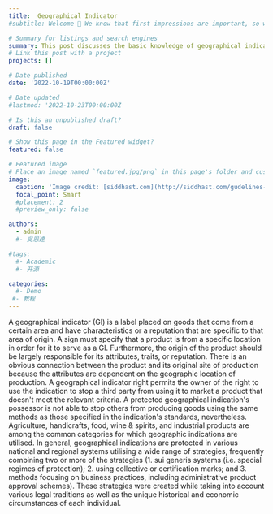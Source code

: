 ```yaml
---
title:  Geographical Indicator
#subtitle: Welcome 👋 We know that first impressions are important, so we've populated your new site with some initial content to help you get familiar with everything in no time.

# Summary for listings and search engines
summary: This post discusses the basic knowledge of geographical indicator
# Link this post with a project
projects: []

# Date published
date: '2022-10-19T00:00:00Z'

# Date updated
#lastmod: '2022-10-23T00:00:00Z'

# Is this an unpublished draft?
draft: false

# Show this page in the Featured widget?
featured: false

# Featured image
# Place an image named `featured.jpg/png` in this page's folder and customize its options here.
image:
  caption: 'Image credit: [siddhast.com](http://siddhast.com/gudelines-for-permitting-the-use-of-geographical-indication-gi-logo-tagline/)'
  focal_point: Smart
  #placement: 2
  #preview_only: false

authors:
  - admin
  #- 吳恩達

#tags:
  #- Academic
  #- 开源

categories:
  #- Demo
 #- 教程
---
```

A geographical indicator (GI) is a label placed on goods that come from a certain area and have characteristics or a reputation that are specific to that area of origin. A sign must specify that a product is from a specific location in order for it to serve as a GI. Furthermore, the origin of the product should be largely responsible for its attributes, traits, or reputation. There is an obvious connection between the product and its original site of production because the attributes are dependent on the geographic location of production. A geographical indicator right permits the owner of the right to use the indication to stop a third party from using it to market a product that doesn't meet the relevant criteria. A protected geographical indication's possessor is not able to stop others from producing goods using the same methods as those specified in the indication's standards, nevertheless. Agriculture, handicrafts, food, wine & spirits, and industrial products are among the common categories for which geographic indications are utilised. In general, geographical indications are protected in various national and regional systems utilising a wide range of strategies, frequently combining two or more of the strategies (1. sui generis systems (i.e. special regimes of protection); 2. using collective or certification marks; and 3. methods focusing on business practices, including administrative product approval schemes). These strategies were created while taking into account various legal traditions as well as the unique historical and economic circumstances of each individual.















